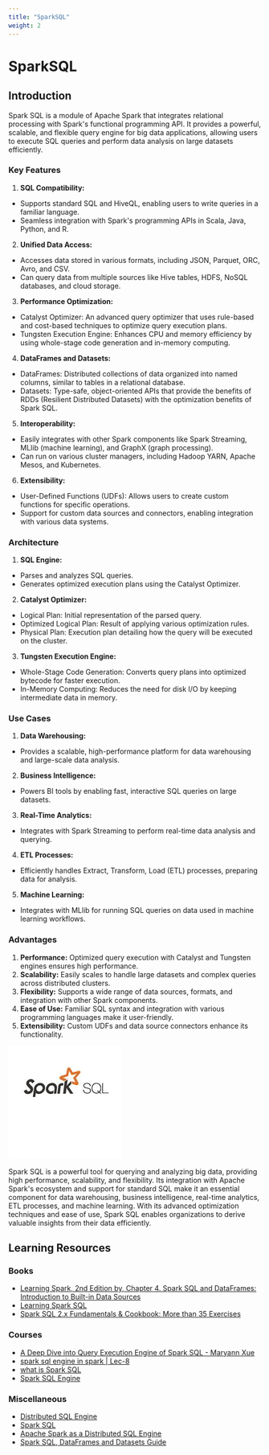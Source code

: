 ```yaml
---
title: "SparkSQL"
weight: 2
---
```


# SparkSQL

## Introduction

Spark SQL is a module of Apache Spark that integrates relational processing with Spark's functional programming API. It provides a powerful, scalable, and flexible query engine for big data applications, allowing users to execute SQL queries and perform data analysis on large datasets efficiently.

### Key Features
1. **SQL Compatibility:**
- Supports standard SQL and HiveQL, enabling users to write queries in a familiar language.
- Seamless integration with Spark's programming APIs in Scala, Java, Python, and R.

2. **Unified Data Access:**
- Accesses data stored in various formats, including JSON, Parquet, ORC, Avro, and CSV.
- Can query data from multiple sources like Hive tables, HDFS, NoSQL databases, and cloud storage.

3. **Performance Optimization:**
- Catalyst Optimizer: An advanced query optimizer that uses rule-based and cost-based techniques to optimize query execution plans.
- Tungsten Execution Engine: Enhances CPU and memory efficiency by using whole-stage code generation and in-memory computing.

4. **DataFrames and Datasets:**
- DataFrames: Distributed collections of data organized into named columns, similar to tables in a relational database.
- Datasets: Type-safe, object-oriented APIs that provide the benefits of RDDs (Resilient Distributed Datasets) with the optimization benefits of Spark SQL.

5. **Interoperability:**
- Easily integrates with other Spark components like Spark Streaming, MLlib (machine learning), and GraphX (graph processing).
- Can run on various cluster managers, including Hadoop YARN, Apache Mesos, and Kubernetes.

6. **Extensibility:**
- User-Defined Functions (UDFs): Allows users to create custom functions for specific operations.
- Support for custom data sources and connectors, enabling integration with various data systems.

### Architecture
1. **SQL Engine:**
- Parses and analyzes SQL queries.
- Generates optimized execution plans using the Catalyst Optimizer.

2. **Catalyst Optimizer:**
- Logical Plan: Initial representation of the parsed query.
- Optimized Logical Plan: Result of applying various optimization rules.
- Physical Plan: Execution plan detailing how the query will be executed on the cluster.

3. **Tungsten Execution Engine:**
- Whole-Stage Code Generation: Converts query plans into optimized bytecode for faster execution.
- In-Memory Computing: Reduces the need for disk I/O by keeping intermediate data in memory.

### Use Cases
1. **Data Warehousing:**
- Provides a scalable, high-performance platform for data warehousing and large-scale data analysis.

2. **Business Intelligence:**
- Powers BI tools by enabling fast, interactive SQL queries on large datasets.

3. **Real-Time Analytics:**
- Integrates with Spark Streaming to perform real-time data analysis and querying.

4. **ETL Processes:**
- Efficiently handles Extract, Transform, Load (ETL) processes, preparing data for analysis.

5. **Machine Learning:**
- Integrates with MLlib for running SQL queries on data used in machine learning workflows.

### Advantages
1. **Performance:** Optimized query execution with Catalyst and Tungsten engines ensures high performance.
2. **Scalability:** Easily scales to handle large datasets and complex queries across distributed clusters.
3. **Flexibility:** Supports a wide range of data sources, formats, and integration with other Spark components.
4. **Ease of Use:** Familiar SQL syntax and integration with various programming languages make it user-friendly.
5. **Extensibility:** Custom UDFs and data source connectors enhance its functionality.

![SparkSQL](spark-sql.jpg)

Spark SQL is a powerful tool for querying and analyzing big data, providing high performance, scalability, and flexibility. Its integration with Apache Spark's ecosystem and support for standard SQL make it an essential component for data warehousing, business intelligence, real-time analytics, ETL processes, and machine learning. With its advanced optimization techniques and ease of use, Spark SQL enables organizations to derive valuable insights from their data efficiently.

## Learning Resources
### Books
- [Learning Spark, 2nd Edition by, Chapter 4. Spark SQL and DataFrames: Introduction to Built-in Data Sources](https://www.oreilly.com/library/view/learning-spark-2nd/9781492050032/)
- [Learning Spark SQL](https://www.packtpub.com/product/learning-spark-sql/9781785888359)
- [Spark SQL 2.x Fundamentals & Cookbook: More than 35 Exercises](https://www.amazon.com/Spark-SQL-2-x-Fundamentals-Cookbook/dp/1720019894)

### Courses
- [A Deep Dive into Query Execution Engine of Spark SQL - Maryann Xue](https://www.youtube.com/watch?v=ywPuZ_WrHT0)
- [spark sql engine in spark | Lec-8](https://www.youtube.com/watch?v=VDZ7erjooU0)
- [what is Spark SQL](https://www.youtube.com/watch?v=M40WQzjGePw)
- [Spark SQL Engine](https://www.youtube.com/watch?v=Ews3x3tchvo)

### Miscellaneous
- [Distributed SQL Engine](https://spark.apache.org/docs/3.5.1/sql-distributed-sql-engine.html)
- [Spark SQL](https://www.databricks.com/glossary/what-is-spark-sql)
- [Apache Spark as a Distributed SQL Engine](https://medium.com/@anicolaspp/apache-spark-as-a-distributed-sql-engine-4373e254e0f9)
- [Spark SQL, DataFrames and Datasets Guide](https://spark.apache.org/docs/2.2.1/sql-programming-guide.html)

